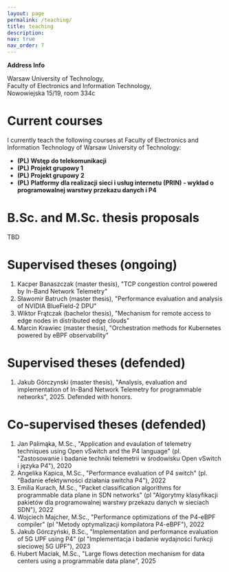 ```yaml
---
layout: page
permalink: /teaching/
title: teaching
description:
nav: true
nav_order: 7
---
```


**Address Info**

Warsaw University of Technology,<br>
Faculty of Electronics and Information Technology,<br>
Nowowiejska 15/19, room 334c<br>

# Current courses

I currently teach the following courses at Faculty of Electronics and Information Technology of Warsaw University of Technology:

- **(PL) Wstęp do telekomunikacji**
- **(PL) Projekt grupowy 1**
- **(PL) Projekt grupowy 2**
- **(PL) Platformy dla realizacji sieci i usług internetu (PRIN) - wykład o programowalnej warstwy przekazu danych i P4**

# B.Sc. and M.Sc. thesis proposals

TBD

# Supervised theses (ongoing)

1. Kacper Banaszczak (master thesis), "TCP congestion control powered by In-Band Network Telemetry"
2. Sławomir Batruch (master thesis), "Performance evaluation and analysis of NVIDIA BlueField-2 DPU"
3. Wiktor Frątczak (bachelor thesis), "Mechanism for remote access to edge nodes in distributed edge clouds"
4. Marcin Krawiec (master thesis), "Orchestration methods for Kubernetes powered by eBPF observability"

# Supervised theses (defended)

1. Jakub Górczynski (master thesis), "Analysis, evaluation and implementation of In-Band Network Telemetry for programmable networks", 2025. Defended with honors.

# Co-supervised theses (defended)

1. Jan Palimąka, M.Sc., "Application and evaulation of telemetry techniques using Open vSwitch and the P4 language" (pl. "Zastosowanie i badanie techniki telemetrii w środowisku Open vSwitch i języka P4"), 2020
2. Angelika Kapica, M.Sc., "Performance evaluation of P4 switch" (pl. "Badanie efektywności działania switcha P4"), 2022
3. Emilia Kurach, M.Sc., "Packet classification algorithms for programmable data plane in SDN networks" (pl "Algorytmy klasyfikacji pakietów dla programowalnej warstwy przekazu danych w sieciach SDN"), 2022
4. Wojciech Majcher, M.Sc., "Performance optimizations of the P4-eBPF compiler" (pl "Metody optymalizacji kompilatora P4-eBPF"), 2022
5. Jakub Górczyński, B.Sc., "Implementation and performance evaluation of 5G UPF using P4" (pl "Implementacja i badanie wydajności funkcji sieciowej 5G UPF"), 2023
6. Hubert Maciak, M.Sc., "Large flows detection mechanism for data centers using a programmable data plane", 2025
